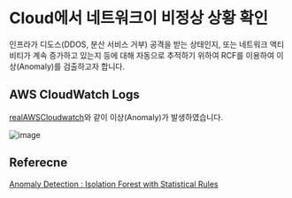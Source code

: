 # Cloud에서 네트워크이 비정상 상황 확인

인프라가 디도스(DDOS, 분산 서비스 거부) 공격을 받는 상태인지, 또는 네트워크 액티비티가 계속 증가하고 있는지 등에 대해 자동으로 추적하기 위하여 RCF를 이용하여 이상(Anomaly)를 검출하고자 합니다.

## AWS CloudWatch Logs

[realAWSCloudwatch](https://github.com/numenta/NAB/tree/master/data/realAWSCloudwatch)와 같이 이상(Anomaly)가 발생하였습니다.

![image](https://github.com/kyopark2014/ML-anomaly-detection/assets/52392004/3324aa46-838d-4d22-86b7-5bc73698772c)

## Referecne

[Anomaly Detection : Isolation Forest with Statistical Rules](https://towardsdatascience.com/isolation-forest-with-statistical-rules-4dd27dad2da9)
